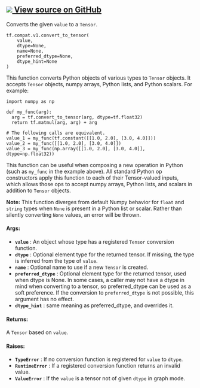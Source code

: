 [ ![](https://tensorflow.google.cn/images/GitHub-Mark-32px.png) View source on
GitHub
](https://github.com/tensorflow/tensorflow/blob/r2.0/tensorflow/python/framework/ops.py#L1127-L1184)  
---  
  
Converts the given `value` to a `Tensor`.

    
    
    tf.compat.v1.convert_to_tensor(
        value,
        dtype=None,
        name=None,
        preferred_dtype=None,
        dtype_hint=None
    )
    

This function converts Python objects of various types to `Tensor` objects. It
accepts `Tensor` objects, numpy arrays, Python lists, and Python scalars. For
example:

    
    
    import numpy as np
    
    def my_func(arg):
      arg = tf.convert_to_tensor(arg, dtype=tf.float32)
      return tf.matmul(arg, arg) + arg
    
    # The following calls are equivalent.
    value_1 = my_func(tf.constant([[1.0, 2.0], [3.0, 4.0]]))
    value_2 = my_func([[1.0, 2.0], [3.0, 4.0]])
    value_3 = my_func(np.array([[1.0, 2.0], [3.0, 4.0]], dtype=np.float32))
    

This function can be useful when composing a new operation in Python (such as
`my_func` in the example above). All standard Python op constructors apply
this function to each of their Tensor-valued inputs, which allows those ops to
accept numpy arrays, Python lists, and scalars in addition to `Tensor`
objects.

**Note:** This function diverges from default Numpy behavior for `float` and
`string` types when `None` is present in a Python list or scalar. Rather than
silently converting `None` values, an error will be thrown.

#### Args:

  * **`value`** : An object whose type has a registered `Tensor` conversion function.
  * **`dtype`** : Optional element type for the returned tensor. If missing, the type is inferred from the type of `value`.
  * **`name`** : Optional name to use if a new `Tensor` is created.
  * **`preferred_dtype`** : Optional element type for the returned tensor, used when dtype is None. In some cases, a caller may not have a dtype in mind when converting to a tensor, so preferred_dtype can be used as a soft preference. If the conversion to `preferred_dtype` is not possible, this argument has no effect.
  * **`dtype_hint`** : same meaning as preferred_dtype, and overrides it.

#### Returns:

A `Tensor` based on `value`.

#### Raises:

  * **`TypeError`** : If no conversion function is registered for `value` to `dtype`.
  * **`RuntimeError`** : If a registered conversion function returns an invalid value.
  * **`ValueError`** : If the `value` is a tensor not of given `dtype` in graph mode.

